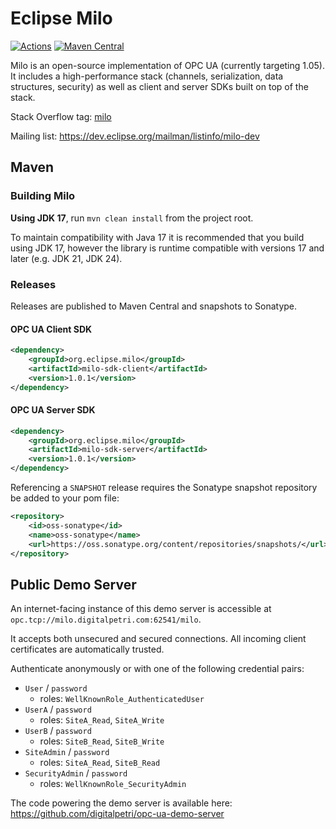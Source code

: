 # Eclipse Milo
[![Actions](https://img.shields.io/github/actions/workflow/status/eclipse-milo/milo/.github%2Fworkflows%2Fmaven-verify.yml
)](https://github.com/eclipse-milo/milo/actions/workflows/maven-verify.yml)
[![Maven Central](https://img.shields.io/maven-central/v/org.eclipse.milo/milo.svg)](https://search.maven.org/#search%7Cgav%7C1%7Cg%3A%22org.eclipse.milo%22%20AND%20a%3A%22milo%22)

Milo is an open-source implementation of OPC UA (currently targeting 1.05). It includes a high-performance stack (channels, serialization, data structures, security) as well as client and server SDKs built on top of the stack.

Stack Overflow tag: [milo](http://stackoverflow.com/questions/tagged/milo)

Mailing list: https://dev.eclipse.org/mailman/listinfo/milo-dev


## Maven

### Building Milo

**Using JDK 17**, run `mvn clean install` from the project root.

To maintain compatibility with Java 17 it is recommended that you build using JDK 17, however the library is runtime compatible with versions 17 and later (e.g. JDK 21, JDK 24).

### Releases

Releases are published to Maven Central and snapshots to Sonatype.

#### OPC UA Client SDK

```xml
<dependency>
    <groupId>org.eclipse.milo</groupId>
    <artifactId>milo-sdk-client</artifactId>
    <version>1.0.1</version>
</dependency>
```

#### OPC UA Server SDK

```xml
<dependency>
    <groupId>org.eclipse.milo</groupId>
    <artifactId>milo-sdk-server</artifactId>
    <version>1.0.1</version>
</dependency>
```

Referencing a `SNAPSHOT` release requires the Sonatype snapshot repository be added to your pom file:

```xml
<repository>
    <id>oss-sonatype</id>
    <name>oss-sonatype</name>
    <url>https://oss.sonatype.org/content/repositories/snapshots/</url>
</repository>
```

## Public Demo Server

An internet-facing instance of this demo server is accessible at
`opc.tcp://milo.digitalpetri.com:62541/milo`.

It accepts both unsecured and secured connections. All incoming client certificates are automatically trusted.

Authenticate anonymously or with one of the following credential pairs:

- `User` / `password`
    - roles: `WellKnownRole_AuthenticatedUser`
- `UserA` / `password`
    - roles: `SiteA_Read`, `SiteA_Write`
- `UserB` / `password`
    - roles: `SiteB_Read`, `SiteB_Write`
- `SiteAdmin` / `password`
    - roles: `SiteA_Read`, `SiteB_Read`
- `SecurityAdmin` / `password`
    - roles: `WellKnownRole_SecurityAdmin`

The code powering the demo server is available here: https://github.com/digitalpetri/opc-ua-demo-server
